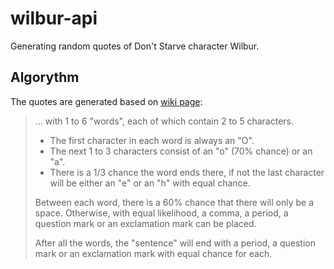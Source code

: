 # wilbur-api

Generating random quotes of Don't Starve character Wilbur.

## Algorythm

The quotes are generated based on [wiki page](https://dontstarve.fandom.com/wiki/Wilbur/Quotes "Wilbur (Quotes) | Don't Starve Wiki | Fandom"):

> ... with 1 to 6 "words", each of which contain 2 to 5 characters.
>
> - The first character in each word is always an "O".
> - The next 1 to 3 characters consist of an "o" (70% chance) or an "a".
> - There is a 1/3 chance the word ends there, if not the last character will be either an "e" or an "h" with equal chance.
>
> Between each word, there is a 60% chance that there will only be a space. Otherwise, with equal likelihood, a comma, a period, a question mark or an exclamation mark can be placed.
>
> After all the words, the "sentence" will end with a period, a question mark or an exclamation mark with equal chance for each.
